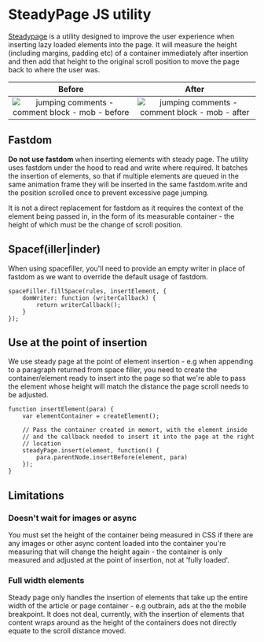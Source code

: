 # SteadyPage JS utility

[Steadypage](https://github.com/guardian/frontend/blob/main/static/src/javascripts/projects/common/utils/steady-page.js) is a utility designed to improve the user experience when inserting lazy loaded elements into the page. It will measure the height (including margins, padding etc) of a container immediately after insertion and then add that height to the original scroll position to move the page back to where the user was.

Before             |  After
:-------------------------:|:-------------------------:
![jumping comments - comment block - mob - before](https://cloud.githubusercontent.com/assets/638051/16763538/24e4d2c8-4821-11e6-8a4b-62d0c08cb354.gif) | ![jumping comments - comment block - mob - after](https://cloud.githubusercontent.com/assets/638051/16763543/2d79db72-4821-11e6-88a1-a9f9f05fb277.gif)

## Fastdom

**Do not use fastdom** when inserting elements with steady page. The utility uses fastdom under the hood to read and write where required. It batches the insertion of elements, so that if multiple elements are queued in the same animation frame they will be inserted in the same fastdom.write and the position scrolled once to prevent excessive page jumping.

It is not a direct replacement for fastdom as it requires the context of the element being passed in, in the form of its measurable container - the height of which must be the change of scroll position.

## Spacef(iller|inder)

When using spacefiller, you'll need to provide an empty writer in place of fastdom as we want to override the default usage of fastdom.

```
spaceFiller.fillSpace(rules, insertElement, {
	domWriter: function (writerCallback) {
 		return writerCallback();
	}
});
```

## Use at the point of insertion

We use steady page at the point of element insertion - e.g when appending to a paragraph returned from space filler, you need to create the container/element ready to insert into the page so that we're able to pass the element whose height will match the distance the page scroll needs to be adjusted.

```
function insertElement(para) {
	var elementContainer = createElement();

	// Pass the container created in memort, with the element inside
	// and the callback needed to insert it into the page at the right
	// location
	steadyPage.insert(element, function() {
		para.parentNode.insertBefore(element, para)
	});
}
```

## Limitations

### Doesn't wait for images or async

You must set the height of the container being measured in CSS if there are any images or other async content loaded into the container you're measuring that will change the height again - the container is only measured and adjusted at the point of insertion, not at 'fully loaded'.

### Full width elements

Steady page only handles the insertion of elements that take up the entire width of the article or page container - e.g outbrain, ads at the the mobile breakpoint. It does not deal, currently, with the insertion of elements that content wraps around as the height of the containers does not directly equate to the scroll distance moved.
